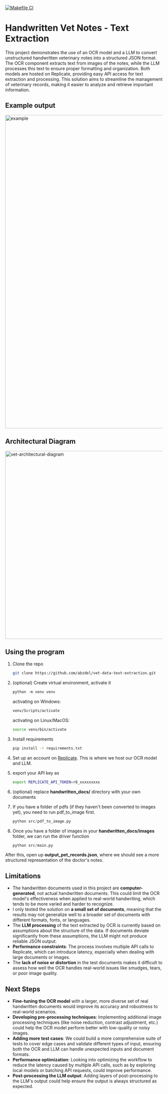 [![Makefile CI](https://github.com/abzdel/vet-data-text-extraction/actions/workflows/makefile.yml/badge.svg)](https://github.com/abzdel/vet-data-text-extraction/actions/workflows/makefile.yml)

# Handwritten Vet Notes - Text Extraction

This project demonstrates the use of an OCR model and a LLM to convert unstructured handwritten veterinary notes into a structured JSON format. The OCR component extracts text from images of the notes, while the LLM processes this text to ensure proper formatting and organization. Both models are hosted on Replicate, providing easy API access for text extraction and processing. This solution aims to streamline the management of veterinary records, making it easier to analyze and retrieve important information.

## Example output
<img src="https://github.com/user-attachments/assets/202df1c4-d218-4048-8f3a-3e824f2fa8c7" alt="example" width="1000"/>




## Architectural Diagram
<img src="https://github.com/user-attachments/assets/8ef79bdc-424b-4640-9233-7df2ff2df0bd" alt="vet-architectural-diagram" width="600"/>

## Using the program

1. Clone the repo
   ```bash
   git clone https://github.com/abzdel/vet-data-text-extraction.git
   ```

1. (optional) Create virtual environment, activate it
   ```python
   python -m venv venv
   ```

   activating on Windows:
   ```bash
   venv/Scripts/activate
   ```

   activating on Linux/MacOS:
   ```bash
   source venv/bin/activate
   ```

1. Install requirements
   ```bash
   pip install -r requirements.txt
   ```

1. Set up an account on [Replicate](https://replicate.com/). This is where we host our OCR model and LLM.

1. export your API key as
   ```bash
   export REPLICATE_API_TOKEN=r8_xxxxxxxxx
   ```

1. (optional) replace **handwritten_docs/** directory with your own documents

1. If you have a folder of pdfs (if they haven't been converted to images yet), you need to run pdf_to_image first.
   ```python
   python src/pdf_to_image.py
   ```

1. Once you have a folder of images in your **handwritten_docs/images** folder, we can run the driver function
   ```python
   python src/main.py
   ```

After this, open up **output_pet_records.json**, where we should see a more structured representation of the doctor's notes.


## Limitations

- The handwritten documents used in this project are **computer-generated**, not actual handwritten documents. This could limit the OCR model's effectiveness when applied to real-world handwriting, which tends to be more varied and harder to recognize.
- I only tested the solution on **a small set of documents**, meaning that the results may not generalize well to a broader set of documents with different formats, fonts, or languages.
- The **LLM processing** of the text extracted by OCR is currently based on assumptions about the structure of the data. If documents deviate significantly from these assumptions, the LLM might not produce reliable JSON output.
- **Performance constraints**: The process involves multiple API calls to Replicate, which can introduce latency, especially when dealing with large documents or images.
- The **lack of noise or distortion** in the test documents makes it difficult to assess how well the OCR handles real-world issues like smudges, tears, or poor image quality.

## Next Steps

- **Fine-tuning the OCR model** with a larger, more diverse set of real handwritten documents would improve its accuracy and robustness to real-world scenarios.
- **Developing pre-processing techniques**: Implementing additional image processing techniques (like noise reduction, contrast adjustment, etc.) could help the OCR model perform better with low-quality or noisy images.
- **Adding more test cases**: We could build a more comprehensive suite of tests to cover edge cases and validate different types of input, ensuring both the OCR and LLM can handle unexpected inputs and document formats.
- **Performance optimization**: Looking into optimizing the workflow to reduce the latency caused by multiple API calls, such as by exploring local models or batching API requests, could improve performance.
- **Post-processing the LLM output**: Adding layers of post-processing to the LLM's output could help ensure the output is always structured as expected.

